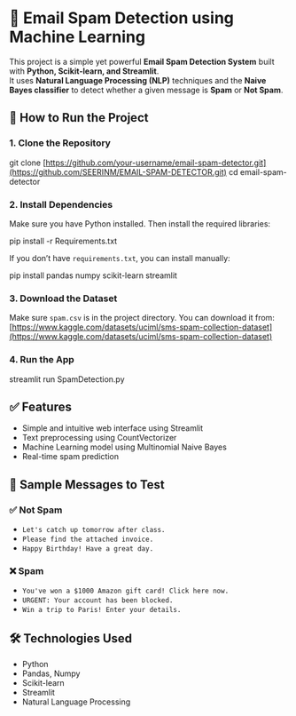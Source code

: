
# 📧 Email Spam Detection using Machine Learning

This project is a simple yet powerful **Email Spam Detection System** built with **Python, Scikit-learn, and Streamlit**.  
It uses **Natural Language Processing (NLP)** techniques and the **Naive Bayes classifier** to detect whether a given message is **Spam** or **Not Spam**.



## 🚀 How to Run the Project

### 1. **Clone the Repository**

git clone [https://github.com/your-username/email-spam-detector.git](https://github.com/SEERINM/EMAIL-SPAM-DETECTOR.git)
cd email-spam-detector


### 2. **Install Dependencies**

Make sure you have Python installed. Then install the required libraries:


pip install -r Requirements.txt


If you don’t have `requirements.txt`, you can install manually:


pip install pandas numpy scikit-learn streamlit

### 3. **Download the Dataset**

Make sure `spam.csv` is in the project directory. You can download it from:
[https://www.kaggle.com/datasets/uciml/sms-spam-collection-dataset](https://www.kaggle.com/datasets/uciml/sms-spam-collection-dataset)

### 4. **Run the App**

streamlit run SpamDetection.py

## ✅ Features

* Simple and intuitive web interface using Streamlit
* Text preprocessing using CountVectorizer
* Machine Learning model using Multinomial Naive Bayes
* Real-time spam prediction


## 🧪 Sample Messages to Test

### ✅ Not Spam

* `Let's catch up tomorrow after class.`
* `Please find the attached invoice.`
* `Happy Birthday! Have a great day.`

### ❌ Spam

* `You've won a $1000 Amazon gift card! Click here now.`
* `URGENT: Your account has been blocked.`
* `Win a trip to Paris! Enter your details.`

## 🛠️ Technologies Used

* Python
* Pandas, Numpy
* Scikit-learn
* Streamlit
* Natural Language Processing



